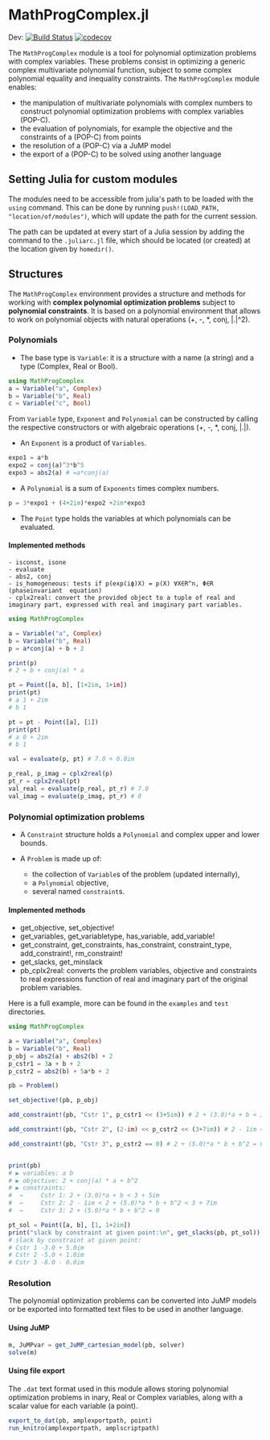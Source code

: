 # MathProgComplex.jl

Dev:
[![Build Status](https://travis-ci.org/JulieSliwak/MathProgComplex.jl.svg?branch=master)](https://travis-ci.org/JulieSliwak/MathProgComplex.jl)
[![codecov](https://codecov.io/gh/JulieSliwak/MathProgComplex.jl/branch/master/graph/badge.svg)](https://codecov.io/gh/JulieSliwak/MathProgComplex.jl)

The `MathProgComplex` module is a tool for polynomial optimization problems with complex variables. These problems consist in optimizing a generic complex multivariate polynomial function, subject to some complex polynomial equality and inequality constraints.
The `MathProgComplex` module enables:

- the manipulation of multivariate polynomials with complex numbers to construct polynomial optimization problems with complex variables (POP-C).
- the evaluation of polynomials, for example the objective and the constraints of a (POP-C) from points
- the resolution of a (POP-C) via a JuMP model
- the export of a (POP-C) to be solved using another language

## Setting Julia for custom modules

The modules need to be accessible from julia's path to be loaded with the `using` command.
This can be done by running `push!(LOAD_PATH, "location/of/modules")`, which will update the path for the current session.

The path can be updated at every start of a Julia session by adding the command to the `.juliarc.jl` file, which should be located (or created) at the location given by `homedir()`.

## Structures

The `MathProgComplex` environment provides a structure and methods for working with **complex polynomial optimization problems** subject to **polynomial constraints**. It is based on a polynomial environment that allows to work on polynomial objects with natural operations (+, -, \*, conj, |.|^2).

### Polynomials

- The base type is `Variable`: it is a structure with a name (a string) and a type (Complex, Real or Bool).

```julia
using MathProgComplex
a = Variable("a", Complex)
b = Variable("b", Real)
c = Variable("c", Bool)
```

From `Variable` type, `Exponent` and `Polynomial` can be constructed by calling the respective constructors or with algebraic operations (+, -, \*, conj, |.|).

- An `Exponent` is a product of `Variables`.

```julia
expo1 = a*b
expo2 = conj(a)^3*b^5
expo3 = abs2(a) # =a*conj(a)
```

- A `Polynomial` is a sum of `Exponents` times complex numbers.

```julia
p = 3*expo1 + (4+2im)*expo2 +2im*expo3
```

- The `Point` type holds the variables at which polynomials can be evaluated.

#### Implemented methods

    - isconst, isone
    - evaluate
    - abs2, conj
    - is_homogeneous: tests if p(exp(iϕ)X) = p(X) ∀X∈R^n, Φ∈R (phaseinvariant  equation)
    - cplx2real: convert the provided object to a tuple of real and imaginary part, expressed with real and imaginary part variables.

```julia
using MathProgComplex

a = Variable("a", Complex)
b = Variable("b", Real)
p = a*conj(a) + b + 2

print(p)
# 2 + b + conj(a) * a

pt = Point([a, b], [1+2im, 1+im])
print(pt)
# a 1 + 2im
# b 1

pt = pt - Point([a], [1])
print(pt)
# a 0 + 2im
# b 1

val = evaluate(p, pt) # 7.0 + 0.0im

p_real, p_imag = cplx2real(p)
pt_r = cplx2real(pt)
val_real = evaluate(p_real, pt_r) # 7.0
val_imag = evaluate(p_imag, pt_r) # 0
```

### Polynomial optimization problems

- A `Constraint` structure holds a `Polynomial` and complex upper and lower bounds.

- A `Problem` is made up of:
  - the collection of `Variable`s of the problem (updated internally),
  - a `Polynomial` objective,
  - several named `constraint`s.

#### Implemented methods

- get_objective, set_objective!
- get_variables, get_variabletype, has_variable, add_variable!
- get_constraint, get_constraints, has_constraint, constraint_type, add_constraint!, rm_constraint!
- get_slacks, get_minslack
- pb_cplx2real: converts the problem variables, objective and constraints to real expressions function of real and imaginary part of the original problem variables.

Here is a full example, more can be found in the `examples` and `test` directories.

```julia
using MathProgComplex

a = Variable("a", Complex)
b = Variable("b", Real)
p_obj = abs2(a) + abs2(b) + 2
p_cstr1 = 3a + b + 2
p_cstr2 = abs2(b) + 5a*b + 2

pb = Problem()

set_objective!(pb, p_obj)

add_constraint!(pb, "Cstr 1", p_cstr1 << (3+5im)) # 2 + (3.0)*a + b < 3 + 5im

add_constraint!(pb, "Cstr 2", (2-im) << p_cstr2 << (3+7im)) # 2 - 1im < 2 + (5.0)*a * b + b^2 < 3 + 7im

add_constraint!(pb, "Cstr 3", p_cstr2 == 0) # 2 + (5.0)*a * b + b^2 = 0


print(pb)
# ▶ variables: a b 
# ▶ objective: 2 + conj(a) * a + b^2
# ▶ constraints: 
#  →     Cstr 1: 2 + (3.0)*a + b < 3 + 5im
#  →     Cstr 2: 2 - 1im < 2 + (5.0)*a * b + b^2 < 3 + 7im
#  →     Cstr 3: 2 + (5.0)*a * b + b^2 = 0

pt_sol = Point([a, b], [1, 1+2im])
print("slack by constraint at given point:\n", get_slacks(pb, pt_sol))
# slack by constraint at given point:
# Cstr 1 -3.0 + 5.0im
# Cstr 2 -5.0 + 1.0im
# Cstr 3 -8.0 - 0.0im
```

### Resolution

The polynomial optimization problems can be converted into JuMP models or be exported into formatted text files to be used in another language.

#### Using JuMP

 ```julia
m, JuMPvar = get_JuMP_cartesian_model(pb, solver)
solve(m)
 ```

#### Using file export

The `.dat` text format used in this module allows storing polynomial optimization problems in inary, Real or Complex variables, along with a scalar value for each variable (a point).

```julia
export_to_dat(pb, amplexportpath, point)
run_knitro(amplexportpath, amplscriptpath)
```
